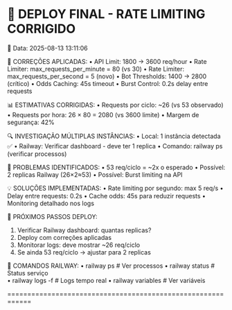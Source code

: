 
🚀 DEPLOY FINAL - RATE LIMITING CORRIGIDO
============================================================
📅 Data: 2025-08-13 13:11:06

🔧 CORREÇÕES APLICADAS:
• API Limit: 1800 → 3600 req/hour
• Rate Limiter: max_requests_per_minute = 80 (vs 30)
• Rate Limiter: max_requests_per_second = 5 (novo)
• Bot Thresholds: 1400 → 2800 (crítico)
• Odds Caching: 45s timeout
• Burst Control: 0.2s delay entre requests

📊 ESTIMATIVAS CORRIGIDAS:
• Requests por ciclo: ~26 (vs 53 observado)
• Requests por hora: 26 × 80 = 2080 (vs 3600 limite)
• Margem de segurança: 42%

🔍 INVESTIGAÇÃO MÚLTIPLAS INSTÂNCIAS:
• Local: 1 instância detectada ✅
• Railway: Verificar dashboard - deve ter 1 replica
• Comando: railway ps (verificar processos)

🚨 PROBLEMAS IDENTIFICADOS:
• 53 req/ciclo = ~2x o esperado
• Possível: 2 replicas Railway (26×2≈53)
• Possível: Burst limiting na API

💡 SOLUÇÕES IMPLEMENTADAS:
• Rate limiting por segundo: max 5 req/s
• Delay entre requests: 0.2s
• Cache odds: 45s para reduzir requests
• Monitoring detalhado nos logs

🎯 PRÓXIMOS PASSOS DEPLOY:
1. Verificar Railway dashboard: quantas replicas?
2. Deploy com correções aplicadas
3. Monitorar logs: deve mostrar ~26 req/ciclo
4. Se ainda 53 req/ciclo → ajustar para 2 replicas

🔗 COMANDOS RAILWAY:
• railway ps                 # Ver processos
• railway status            # Status serviço  
• railway logs -f           # Logs tempo real
• railway variables         # Ver variáveis

============================================================
